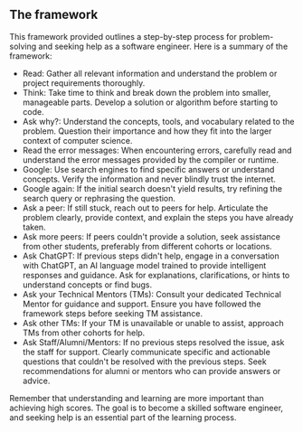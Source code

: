## The framework 
This framework provided outlines a step-by-step process for problem-solving and seeking help as a software engineer. Here is a summary of the framework:

+ Read: Gather all relevant information and understand the problem or project requirements thoroughly.
+ Think: Take time to think and break down the problem into smaller, manageable parts. Develop a solution or algorithm before starting to code.
+ Ask why?: Understand the concepts, tools, and vocabulary related to the problem. Question their importance and how they fit into the larger context of computer science.
+ Read the error messages: When encountering errors, carefully read and understand the error messages provided by the compiler or runtime.
+ Google: Use search engines to find specific answers or understand concepts. Verify the information and never blindly trust the internet.
+ Google again: If the initial search doesn't yield results, try refining the search query or rephrasing the question.
+ Ask a peer: If still stuck, reach out to peers for help. Articulate the problem clearly, provide context, and explain the steps you have already taken.
+ Ask more peers: If peers couldn't provide a solution, seek assistance from other students, preferably from different cohorts or locations.
+ Ask ChatGPT: If previous steps didn't help, engage in a conversation with ChatGPT, an AI language model trained to provide intelligent responses and guidance. Ask for explanations, clarifications, or hints to understand concepts or find bugs.
+ Ask your Technical Mentors (TMs): Consult your dedicated Technical Mentor for guidance and support. Ensure you have followed the framework steps before seeking TM assistance.
+ Ask other TMs: If your TM is unavailable or unable to assist, approach TMs from other cohorts for help.
+ Ask Staff/Alumni/Mentors: If no previous steps resolved the issue, ask the staff for support. Clearly communicate specific and actionable questions that couldn't be resolved with the previous steps. Seek recommendations for alumni or mentors who can provide answers or advice.

Remember that understanding and learning are more important than achieving high scores. The goal is to become a skilled software engineer, and seeking help is an essential part of the learning process.

